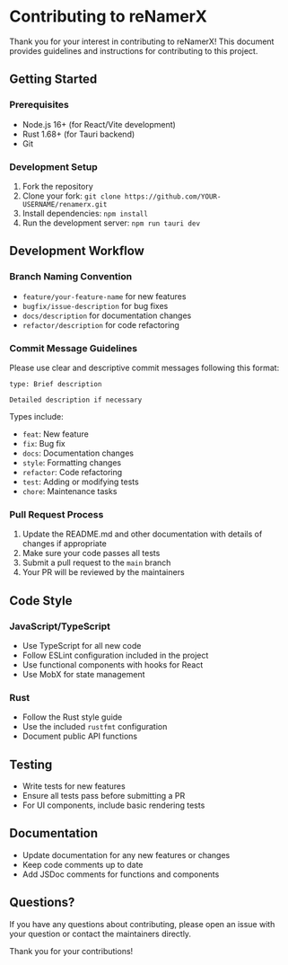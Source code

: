 # Contributing to reNamerX

Thank you for your interest in contributing to reNamerX! This document provides guidelines and instructions for contributing to this project.

## Getting Started

### Prerequisites

- Node.js 16+ (for React/Vite development)
- Rust 1.68+ (for Tauri backend)
- Git

### Development Setup

1. Fork the repository
2. Clone your fork: `git clone https://github.com/YOUR-USERNAME/renamerx.git`
3. Install dependencies: `npm install`
4. Run the development server: `npm run tauri dev`

## Development Workflow

### Branch Naming Convention

- `feature/your-feature-name` for new features
- `bugfix/issue-description` for bug fixes
- `docs/description` for documentation changes
- `refactor/description` for code refactoring

### Commit Message Guidelines

Please use clear and descriptive commit messages following this format:
```
type: Brief description

Detailed description if necessary
```

Types include:
- `feat`: New feature
- `fix`: Bug fix
- `docs`: Documentation changes
- `style`: Formatting changes
- `refactor`: Code refactoring
- `test`: Adding or modifying tests
- `chore`: Maintenance tasks

### Pull Request Process

1. Update the README.md and other documentation with details of changes if appropriate
2. Make sure your code passes all tests
3. Submit a pull request to the `main` branch
4. Your PR will be reviewed by the maintainers

## Code Style

### JavaScript/TypeScript

- Use TypeScript for all new code
- Follow ESLint configuration included in the project
- Use functional components with hooks for React
- Use MobX for state management

### Rust

- Follow the Rust style guide
- Use the included `rustfmt` configuration
- Document public API functions

## Testing

- Write tests for new features
- Ensure all tests pass before submitting a PR
- For UI components, include basic rendering tests

## Documentation

- Update documentation for any new features or changes
- Keep code comments up to date
- Add JSDoc comments for functions and components

## Questions?

If you have any questions about contributing, please open an issue with your question or contact the maintainers directly.

Thank you for your contributions! 